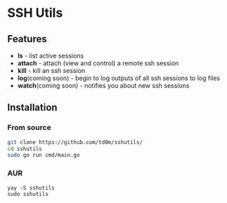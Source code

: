 # SSH Utils

## Features
 - **ls** - list active sessions
 - **attach** - attach (view and control) a remote ssh session
 - **kill** - kill an ssh session
 - **log**(coming soon) - begin to log outputs of all ssh sessions to log files
 - **watch**(coming soon) - notifies you about new ssh sessions

## Installation

### From source

```bash
git clone https://github.com/td0m/sshutils/
cd sshutils
sudo go run cmd/main.go
```

### AUR

```
yay -S sshutils
sudo sshutils
```
